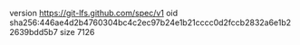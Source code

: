 version https://git-lfs.github.com/spec/v1
oid sha256:446ae4d2b4760304bc4c2ec97b24e1b21cccc0d2fccb2832a6e1b22639bdd5b7
size 7126
